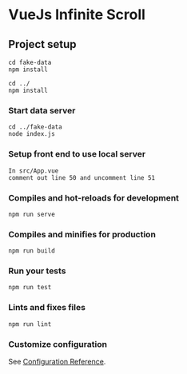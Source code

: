 # VueJs Infinite Scroll

## Project setup
```
cd fake-data
npm install

cd ../
npm install
```
### Start data server
```
cd ../fake-data
node index.js
```
### Setup front end to use local server
```
In src/App.vue
comment out line 50 and uncomment line 51
```

### Compiles and hot-reloads for development
```
npm run serve
```

### Compiles and minifies for production
```
npm run build
```

### Run your tests
```
npm run test
```

### Lints and fixes files
```
npm run lint
```

### Customize configuration
See [Configuration Reference](https://cli.vuejs.org/config/).
